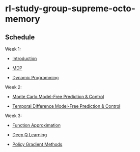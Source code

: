 # rl-study-group-supreme-octo-memory

## Schedule

Week 1:

- [Introduction](https://github.com/dennybritz/reinforcement-learning/tree/master/Introduction)

- [MDP](https://github.com/dennybritz/reinforcement-learning/tree/master/MDP)

- [Dynamic Programming](https://github.com/dennybritz/reinforcement-learning/tree/master/DP)

Week 2:

- [Monte Carlo Model-Free Prediction & Control](https://github.com/dennybritz/reinforcement-learning/tree/master/MC)

- [Temporal Difference Model-Free Prediction & Control](https://github.com/dennybritz/reinforcement-learning/tree/master/TD)

Week 3:

- [Function Approximation](https://github.com/dennybritz/reinforcement-learning/tree/master/FA)

- [Deep Q Learning](https://github.com/dennybritz/reinforcement-learning/tree/master/DQN)

- [Policy Gradient Methods](https://github.com/dennybritz/reinforcement-learning/tree/master/PolicyGradient)
